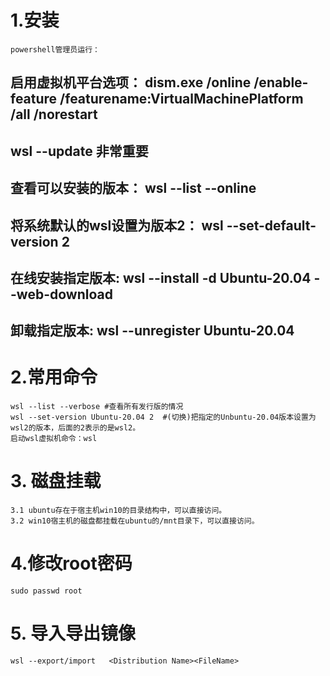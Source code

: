 # 1.安装
    powershell管理员运行：
## 启用虚拟机平台选项： dism.exe /online /enable-feature /featurename:VirtualMachinePlatform /all /norestart
## wsl --update 非常重要
## 查看可以安装的版本：        wsl --list --online
## 将系统默认的wsl设置为版本2： wsl --set-default-version 2 
## 在线安装指定版本:           wsl --install -d Ubuntu-20.04 --web-download 
## 卸载指定版本:              wsl --unregister Ubuntu-20.04    
# 2.常用命令
    wsl --list --verbose #查看所有发行版的情况
    wsl --set-version Ubuntu-20.04 2  #(切换)把指定的Unbuntu-20.04版本设置为wsl2的版本，后面的2表示的是wsl2。
    启动wsl虚拟机命令：wsl

# 3. 磁盘挂载
    3.1 ubuntu存在于宿主机win10的目录结构中，可以直接访问。
    3.2 win10宿主机的磁盘都挂载在ubuntu的/mnt目录下，可以直接访问。
# 4.修改root密码
    sudo passwd root

# 5. 导入导出镜像
    wsl --export/import   <Distribution Name><FileName>